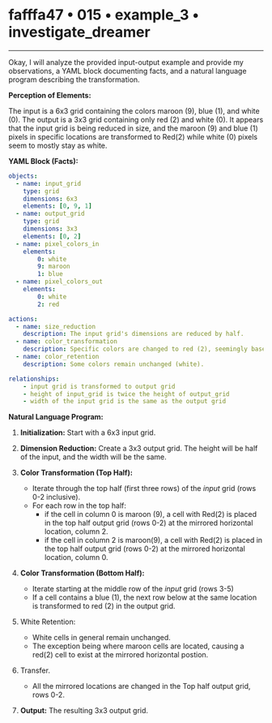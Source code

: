 # fafffa47 • 015 • example_3 • investigate_dreamer

---
Okay, I will analyze the provided input-output example and provide my observations, a YAML block documenting facts, and a natural language program describing the transformation.

**Perception of Elements:**

The input is a 6x3 grid containing the colors maroon (9), blue (1), and white (0). The output is a 3x3 grid containing only red (2) and white (0). It appears that the input grid is being reduced in size, and the maroon (9) and blue (1) pixels in specific locations are transformed to Red(2) while white (0) pixels seem to mostly stay as white.

**YAML Block (Facts):**



```yaml
objects:
  - name: input_grid
    type: grid
    dimensions: 6x3
    elements: [0, 9, 1]
  - name: output_grid
    type: grid
    dimensions: 3x3
    elements: [0, 2]
  - name: pixel_colors_in
    elements:
        0: white
        9: maroon
        1: blue
  - name: pixel_colors_out
    elements:
        0: white
        2: red

actions:
  - name: size_reduction
    description: The input grid's dimensions are reduced by half.
  - name: color_transformation
    description: Specific colors are changed to red (2), seemingly based on position, where maroon (9) and blue (1) values are replaced with red(2).
  - name: color_retention
    description: Some colors remain unchanged (white).

relationships:
    - input grid is transformed to output grid
    - height of input_grid is twice the height of output_grid
    - width of the input grid is the same as the output grid

```



**Natural Language Program:**

1.  **Initialization:** Start with a 6x3 input grid.

2.  **Dimension Reduction:** Create a 3x3 output grid. The height will be half of the input, and the width will be the same.

3.  **Color Transformation (Top Half):**
    *   Iterate through the top half (first three rows) of the *input* grid (rows 0-2 inclusive).
    *   For each row in the top half:
        * if the cell in column 0 is maroon (9), a cell with Red(2) is placed in the top half output grid (rows 0-2) at the mirrored horizontal location, column 2.
        * if the cell in column 2 is maroon(9), a cell with Red(2) is placed in the top half output grid (rows 0-2) at the mirrored horizontal location, column 0.

4.  **Color Transformation (Bottom Half):**
    *   Iterate starting at the middle row of the *input* grid (rows 3-5)
    *   If a cell contains a blue (1), the next row below at the same location is transformed to red (2) in the output grid.

5. White Retention:
    * White cells in general remain unchanged.
    * The exception being where maroon cells are located, causing a red(2) cell to exist at the mirrored horizontal postion.

6. Transfer.
    * All the mirrored locations are changed in the Top half output grid, rows 0-2.

7.  **Output:** The resulting 3x3 output grid.

